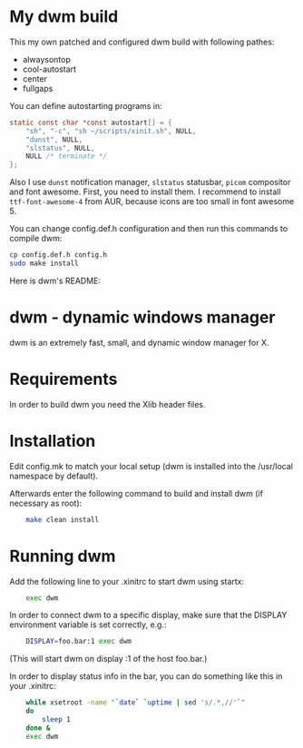 # My dwm build

This my own patched and configured dwm build with following pathes:

- alwaysontop
- cool-autostart
- center
- fullgaps

You can define autostarting programs in:

```c
static const char *const autostart[] = {
    "sh", "-c", "sh ~/scripts/xinit.sh", NULL,
    "dunst", NULL,
    "slstatus", NULL,
    NULL /* terminate */
};
```

Also I use `dunst` notification manager, `slstatus` statusbar, `picom` compositor and font awesome. First, you need to install them. I recommend to install `ttf-font-awesome-4` from AUR, because icons are too small in font awesome 5.

You can change config.def.h configuration and then run this commands to compile dwm:

```bash
cp config.def.h config.h
sudo make install
```

Here is dwm's README:

# dwm - dynamic windows manager

dwm is an extremely fast, small, and dynamic window manager for X.

# Requirements

In order to build dwm you need the Xlib header files.

# Installation

Edit config.mk to match your local setup (dwm is installed into
the /usr/local namespace by default).

Afterwards enter the following command to build and install dwm (if
necessary as root):

```bash
    make clean install
```

# Running dwm

Add the following line to your .xinitrc to start dwm using startx:

```bash
    exec dwm
```

In order to connect dwm to a specific display, make sure that
the DISPLAY environment variable is set correctly, e.g.:

```bash
    DISPLAY=foo.bar:1 exec dwm
```

(This will start dwm on display :1 of the host foo.bar.)

In order to display status info in the bar, you can do something
like this in your .xinitrc:

```bash
    while xsetroot -name "`date` `uptime | sed 's/.*,//'`"
    do
    	sleep 1
    done &
    exec dwm
```
